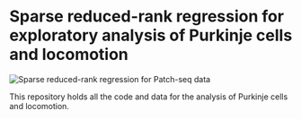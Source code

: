 # Sparse reduced-rank regression for exploratory analysis of Purkinje cells and locomotion

![Sparse reduced-rank regression for Patch-seq data](https://github.com/berenslab/patch-seq-rrr/blob/master/figures/sketch.png)

This repository holds all the code and data for the analysis of Purkinje cells and locomotion.
